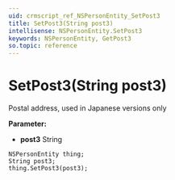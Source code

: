 ```yaml
---
uid: crmscript_ref_NSPersonEntity_SetPost3
title: SetPost3(String post3)
intellisense: NSPersonEntity.SetPost3
keywords: NSPersonEntity, GetPost3
so.topic: reference
---
```


# SetPost3(String post3)

Postal address, used in Japanese versions only

**Parameter:** 
* **post3** String

```crmscript
NSPersonEntity thing;
String post3;
thing.SetPost3(post3);
```

